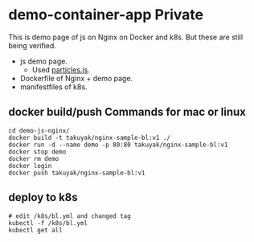 # demo-container-app Private
This is demo page of js on Nginx on Docker and k8s. 
But these are still being verified.
+ js demo page.
  + Used [particles.js](https://github.com/VincentGarreau/particles.js/).
+ Dockerfile of Nginx + demo page. 
+ manifestfiles of k8s.

## docker build/push Commands for mac or linux
```
cd demo-js-nginx/
docker build -t takuyak/nginx-sample-bl:v1 ./
docker run -d --name demo -p 80:80 takuyak/nginx-sample-bl:v1
docker stop demo
docker rm demo
docker login
docker push takuyak/nginx-sample-bl:v1
```

## deploy to k8s
```
# edit /k8s/bl.yml and changed tag
kubectl -f /k8s/bl.yml
kubectl get all
```
